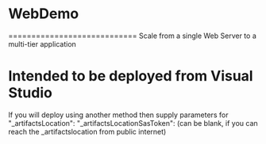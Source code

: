 # WebDemo
============================
  Scale from a single Web Server to a multi-tier application 
  

**Intended to be deployed from Visual Studio**
==========================================
  If you will deploy using another method then supply parameters for 
  "_artifactsLocation":
  "_artifactsLocationSasToken": (can be blank, if you can reach the _artifactslocation from public internet)
